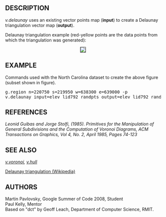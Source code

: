 <h2>DESCRIPTION</h2>

<em>v.delaunay</em> uses an existing vector points map (<b>input</b>)
to create a Delaunay triangulation vector map (<b>output</b>).
<p>
Delaunay triangulation example (red-yellow points are the data points from which the triangulation was generated):
<center>
<img src="v_delaunay.png" border="1">
</center>

<h2>EXAMPLE</h2>

Commands used with the North Carolina dataset to create the above figure (subset shown in figure).
<div class="code"><pre>
g.region n=220750 s=219950 w=638300 e=639000 -p
v.delaunay input=elev_lid792_randpts output=elev_lid792_randpts_delaunay
</pre></div>

<h2>REFERENCES</h2>

<em>Leonid Guibas and Jorge Stolfi, (1985). Primitives for the
Manipulation of General Subdivisions and the Computation of
Voronoi Diagrams, ACM Transactions on Graphics, Vol 4, No. 2,
April 1985, Pages 74-123
</em>

<h2>SEE ALSO</h2>

<em>
<a href="v.voronoi.html">v.voronoi</a>,
<a href="v.hull.html">v.hull</a>
</em>
<p>
<a href="https://en.wikipedia.org/wiki/Delaunay_triangulation">Delaunay triangulation (Wikipedia)</a>

<h2>AUTHORS</h2>

Martin Pavlovsky, Google Summer of Code 2008, Student<br>
Paul Kelly, Mentor<br>
Based on "dct" by Geoff Leach, Department of Computer Science, RMIT.<br>
